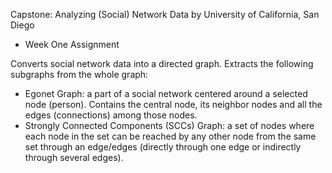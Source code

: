 Capstone: Analyzing (Social) Network Data by University of California, San Diego
- Week One Assignment

Converts social network data into a directed graph.
Extracts the following subgraphs from the whole graph:
- Egonet Graph: a part of a social network centered around 
  a selected node (person). Contains the central node, its neighbor nodes
  and all the edges (connections) among those nodes.
- Strongly Connected Components (SCCs) Graph: a set of nodes 
  where each node in the set can be reached by any other node from
  the same set through an edge/edges (directly through one edge
  or indirectly through several edges).
